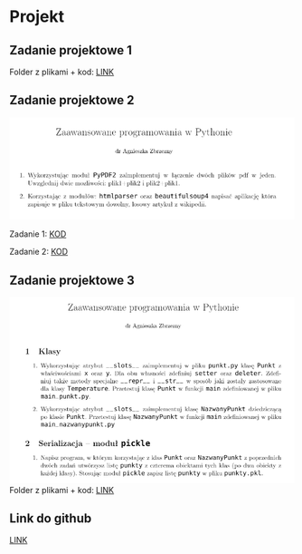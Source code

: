 # Projekt
## Zadanie projektowe 1 
Folder z plikami + kod: [LINK](https://github.com/sliwaszymon/Zaaw_Python/tree/main/lab01)
## Zadanie projektowe 2 
![projekt2](https://github.com/Tomaciej73/Zaawansowany_Jezyk_Python_2024/blob/images/pypdf_beautiful.png)
  
Zadanie 1: [KOD](https://github.com/KarolinaM99/Zaawansowany_Python/blob/main/ZadaniaProjektowe1/projekty_zad1.py)
   
Zadanie 2: [KOD](https://github.com/KarolinaM99/Zaawansowany_Python/blob/main/ZadaniaProjektowe1/projekty_zad2.py)

## Zadanie projektowe 3
![projekt3](https://github.com/Tomaciej73/Zaawansowany_Jezyk_Python_2024/blob/images/pickle.png)  
Folder z plikami + kod: [LINK](https://github.com/KarolinaM99/Zaawansowany_Python/tree/main/ZadaniaProjektowe1/punkt)  
## Link do github  
[LINK](https://github.com/KarolinaM99/Zaawansowany_Python/tree/main)

